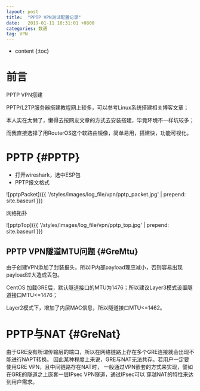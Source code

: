 ```yaml
---
layout: post
title:  "PPTP VPN测试配置记录"
date:   2019-01-11 10:31:01 +0800
categories: 数通
tag: VPN
---
```


* content
{:toc}


前言
====================================
PPTP VPN搭建

PPTP/L2TP服务器搭建教程网上较多，可以参考Linux系统搭建相关博客文章；

本人实在太懒了，懒得去按网友文章的方式去安装搭建，毕竟环境不一样坑较多；

而我直接选择了用RouterOS这个软路由镜像，简单易用，搭建快，功能可视化。


PPTP                                                    {#PPTP}
====================================
+ 打开wireshark，选中ESP包
+ PPTP报文格式

![pptpPacket]({{ '/styles/images/log_file/vpn/pptp_packet.jpg' | prepend: site.baseurl  }})

网络拓扑

![pptpTop]({{ '/styles/images/log_file/vpn/pptp_top.jpg' | prepend: site.baseurl  }})

PPTP VPN隧道MTU问题                                                    {#GreMtu}
------------------------------------

由于创建VPN添加了封装报头，所以IP内部payload理应减小，否则容易出现payload过大造成丢包。

CentOS 加载GRE后，默认隧道接口的MTU为1476；所以建议Layer3模式设置隧道接口MTU<=1476；

Layer2模式下，增加了内层MAC信息，所以隧道接口MTU<=1462。

PPTP与NAT                                                    {#GreNat}
====================================
由于GRE没有所谓传输层的端口，所以在网络链路上存在多个GRE连接就会出现不能进行NAPT转换。
因此某种程度上来说，GRE与NAT无法共存。若用户一定要使用GRE VPN，且中间链路存在NAT时，
一般通过VPN嵌套的方式来实现，譬如在GRE的隧道之上嵌套一层IPsec VPN隧道，通过IPsec可以
穿越NAT的特性来达到用户需求。
